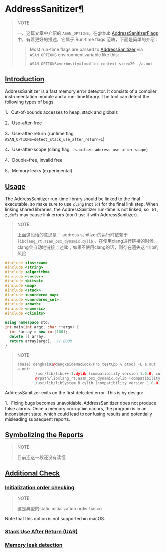 # AddressSanitizer[¶](https://clang.llvm.org/docs/AddressSanitizer.html#addresssanitizer)

> NOTE: 
>
> 一、这篇文章中介绍的 `ASAN_OPTIONS`，在github [AddressSanitizerFlags](https://github.com/google/sanitizers/wiki/AddressSanitizerFlags) 中，有着更好的描述，它属于 Run-time flags 范畴，下面是简单的介绍：
>
> > Most run-time flags are passed to [AddressSanitizer](https://github.com/google/sanitizers/wiki/AddressSanitizer) via `ASAN_OPTIONS` environment variable like this:
> >
> > ```shell
> > ASAN_OPTIONS=verbosity=1:malloc_context_size=20 ./a.out
> > ```
>
> 

## [Introduction](https://clang.llvm.org/docs/AddressSanitizer.html#id1)

AddressSanitizer is a fast memory error detector. It consists of a compiler instrumentation module and a run-time library. The tool can detect the following types of bugs:

1、Out-of-bounds accesses to heap, stack and globals

2、Use-after-free

3、Use-after-return (runtime flag `ASAN_OPTIONS=detect_stack_use_after_return=1`)

4、Use-after-scope (clang flag `-fsanitize-address-use-after-scope`)

4、Double-free, invalid free

5、Memory leaks (experimental)

## [Usage](https://clang.llvm.org/docs/AddressSanitizer.html#id3)

The AddressSanitizer run-time library should be linked to the final executable, so make sure to use `clang` (not `ld`) for the final link step. When linking shared libraries, the AddressSanitizer run-time is not linked, so `-Wl,-z,defs` may cause link errors (don’t use it with AddressSanitizer). 

> NOTE:
>
> 上面这段话的意思是： address sanitizer的运行时依赖于 `libclang_rt.asan_osx_dynamic.dylib` ，在使用clang进行链接的时候，clang会自动地链接上述lib；如果不使用clang的话，则存在遗失这个lib的风险

```c++
#include <iostream>
#include <string>
#include <algorithm>
#include <vector>
#include <bitset>
#include <map>
#include <stack>
#include <unordered_map>
#include <unordered_set>
#include <cmath>
#include <numeric>
#include <climits>

using namespace std;
int main(int argc, char **argv) {
  int *array = new int[100];
  delete [] array;
  return array[argc];  // BOOM
}
```

> NOTE:
>
> ```C++
> (base) dengkai01@dengkaideMacBook-Pro testCpp % otool -L a.out                                                   
> a.out:
>         /usr/lib/libc++.1.dylib (compatibility version 1.0.0, current version 1300.21.0)
>         @rpath/libclang_rt.asan_osx_dynamic.dylib (compatibility version 0.0.0, current version 0.0.0)
>         /usr/lib/libSystem.B.dylib (compatibility version 1.0.0, current version 1311.100.2)
> ```
>
> 

AddressSanitizer exits on the first detected error. This is by design:

1、Fixing bugs becomes unavoidable. AddressSanitizer does not produce false alarms. Once a memory corruption occurs, the program is in an inconsistent state, which could lead to confusing results and potentially misleading subsequent reports.

## [Symbolizing the Reports](https://clang.llvm.org/docs/AddressSanitizer.html#id4)

> NOTE:
>
> 目前还这一段还没有读懂

## [Additional Check](https://clang.llvm.org/docs/AddressSanitizer.html#id5)

### [Initialization order checking](https://clang.llvm.org/docs/AddressSanitizer.html#id6)

> NOTE:
>
> 这是典型的static initialization order fiasco

Note that this option is not supported on macOS.

### [Stack Use After Return (UAR)](https://clang.llvm.org/docs/AddressSanitizer.html#id7)



### [Memory leak detection](https://clang.llvm.org/docs/AddressSanitizer.html#id8)

